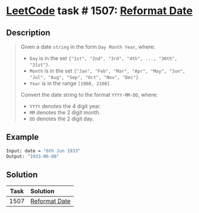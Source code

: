 # [LeetCode][leetcode] task # 1507: [Reformat Date][task]

Description
-----------

> Given a date `string` in the form `Day Month Year`, where:
> * `Day` is in the set `{"1st", "2nd", "3rd", "4th", ..., "30th", "31st"}`.
> * `Month` is in the set `{"Jan", "Feb", "Mar", "Apr", "May", "Jun", "Jul", "Aug", "Sep", "Oct", "Nov", "Dec"}`.
> * `Year` is in the range `[1900, 2100]`.
>
> Convert the date string to the format `YYYY-MM-DD`, where:
> * `YYYY` denotes the 4 digit year.
> * `MM` denotes the 2 digit month.
> * `DD` denotes the 2 digit day.

Example
-------

```sh
Input: date = "6th Jun 1933"
Output: "1933-06-06"
```

Solution
--------

| Task | Solution                  |
|:----:|:--------------------------|
| 1507 | [Reformat Date][solution] |


[leetcode]: <http://leetcode.com/>
[task]: <https://leetcode.com/problems/reformat-date/>
[solution]: <https://github.com/wellaxis/praxis-leetcode/blob/main/src/main/java/com/witalis/praxis/leetcode/task/h16/p1507/option/Practice.java>
